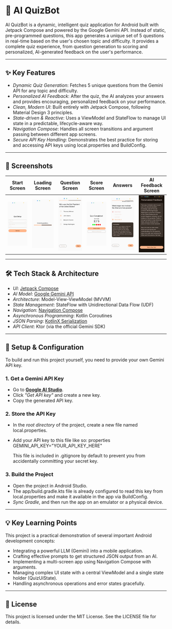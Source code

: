 # 🤖 AI QuizBot

AI QuizBot is a dynamic, intelligent quiz application for Android built with Jetpack Compose and powered by the Google Gemini API. Instead of static, pre-programmed questions, this app generates a unique set of 5 questions in real-time based on the user's chosen topic and difficulty. It provides a complete quiz experience, from question generation to scoring and personalized, AI-generated feedback on the user's performance.



---
## ✨ Key Features

* *Dynamic Quiz Generation*: Fetches 5 unique questions from the Gemini API for any topic and difficulty.
* *Personalized AI Feedback*: After the quiz, the AI analyzes your answers and provides encouraging, personalized feedback on your performance.
* *Clean, Modern UI*: Built entirely with Jetpack Compose, following Material Design 3 principles.
* *State-driven & Reactive*: Uses a ViewModel and StateFlow to manage UI state in a predictable, lifecycle-aware way.
* *Navigation Compose*: Handles all screen transitions and argument passing between different app screens.
* *Secure API Key Handling*: Demonstrates the best practice for storing and accessing API keys using local.properties and BuildConfig.

---
## 📸 Screenshots

| Start Screen | Loading Screen | Question Screen | Score Screen | Answers | AI Feedback Screen |
| :---: | :---: | :---: | :---: | :---: | :---: |
| ![Start Screen](https://github.com/gantavyarohatgi/QuizApplication/blob/main/images/1.jpeg?raw=true) | ![Loading Screen](https://github.com/gantavyarohatgi/QuizApplication/blob/main/images/2.jpeg?raw=true) | ![Question Screen](https://github.com/gantavyarohatgi/QuizApplication/blob/main/images/4.jpeg?raw=true) | ![Score Screen](https://github.com/gantavyarohatgi/QuizApplication/blob/main/images/5.jpeg?raw=true) | ![Answers](https://github.com/gantavyarohatgi/QuizApplication/blob/main/images/7.jpeg?raw=true) | ![AI Feedback Screen](https://github.com/gantavyarohatgi/QuizApplication/blob/main/images/8.jpeg?raw=true) |

---
## 🛠️ Tech Stack & Architecture

* *UI*: [Jetpack Compose](https://developer.android.com/jetpack/compose)
* *AI Model*: [Google Gemini API](https://ai.google.dev/)
* *Architecture*: Model-View-ViewModel (MVVM)
* *State Management*: StateFlow with Unidirectional Data Flow (UDF)
* *Navigation*: [Navigation Compose](https://developer.android.com/jetpack/compose/navigation)
* *Asynchronous Programming*: Kotlin Coroutines
* *JSON Parsing*: [KotlinX Serialization](https://github.com/Kotlin/kotlinx.serialization)
* *API Client*: Ktor (via the official Gemini SDK)

---
## 🚀 Setup & Configuration

To build and run this project yourself, you need to provide your own Gemini API key.

### 1. Get a Gemini API Key

* Go to **[Google AI Studio](https://aistudio.google.com/)**.
* Click *"Get API key"* and create a new key.
* Copy the generated API key.

### 2. Store the API Key

* In the *root directory* of the project, create a new file named local.properties.
* Add your API key to this file like so:
    properties
    GEMINI_API_KEY="YOUR_API_KEY_HERE"
    
    This file is included in .gitignore by default to prevent you from accidentally committing your secret key.

### 3. Build the Project

* Open the project in Android Studio.
* The app/build.gradle.kts file is already configured to read this key from local.properties and make it available in the app via BuildConfig.
* *Sync Gradle*, and then run the app on an emulator or a physical device.

---
## 💡 Key Learning Points

This project is a practical demonstration of several important Android development concepts:
* Integrating a powerful LLM (Gemini) into a mobile application.
* Crafting effective prompts to get structured JSON output from an AI.
* Implementing a multi-screen app using Navigation Compose with arguments.
* Managing complex UI state with a central ViewModel and a single state holder (QuizUiState).
* Handling asynchronous operations and error states gracefully.

---
## 📄 License

This project is licensed under the MIT License. See the LICENSE file for details.
